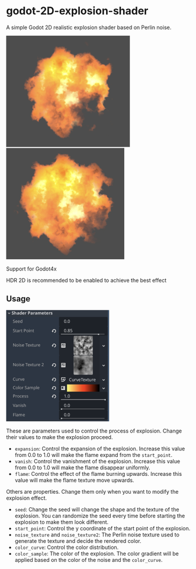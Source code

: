 # godot-2D-explosion-shader
A simple Godot 2D realistic explosion shader based on Perlin noise.

<img src="Sample.png" alt="Sample" height="300"><img src="Sample2.png" alt="Sample2" height="300">

Support for Godot4x

HDR 2D is recommended to be enabled to achieve the best effect

## Usage
<img src="Parameter.png" alt="Parameter" height="300">

These are parameters used to control the process of explosion. Change their values to make the explosion proceed.

- `expansion`: Control the expansion of the explosion. Increase this value from 0.0 to 1.0 will make the flame expand from the `start_point`.
- `vanish`: Control the vanishment of the explosion. Increase this value from 0.0 to 1.0 will make the flame disappear uniformly.
- `flame`: Control the effect of the flame burning upwards. Increase this value will make the flame texture move upwards.

Others are properties. Change them only when you want to modify the explosion effect.

- `seed`: Change the seed will change the shape and the texture of the explosion. You can randomize the seed every time before starting the explosion to make them look different.
- `start_point`: Control the y coordinate of the start point of the explosion.
- `noise_texture` and `noise_texture2`: The Perlin noise texture used to generate the texture and decide the rendered color.
- `color_curve`: Control the color distribution.
- `color_sample`: The color of the explosion. The color gradient will be applied based on the color of the noise and the `color_curve`.
